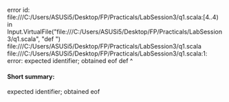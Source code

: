 error id: file:///C:/Users/ASUSi5/Desktop/FP/Practicals/LabSession3/q1.scala:[4..4) in Input.VirtualFile("file:///C:/Users/ASUSi5/Desktop/FP/Practicals/LabSession3/q1.scala", "def ")
file:///C:/Users/ASUSi5/Desktop/FP/Practicals/LabSession3/q1.scala
file:///C:/Users/ASUSi5/Desktop/FP/Practicals/LabSession3/q1.scala:1: error: expected identifier; obtained eof
def 
    ^
#### Short summary: 

expected identifier; obtained eof